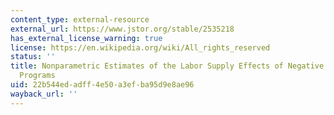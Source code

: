 ```yaml
---
content_type: external-resource
external_url: https://www.jstor.org/stable/2535218
has_external_license_warning: true
license: https://en.wikipedia.org/wiki/All_rights_reserved
status: ''
title: Nonparametric Estimates of the Labor Supply Effects of Negative Income Tax
  Programs
uid: 22b544ed-adff-4e50-a3ef-ba95d9e8ae96
wayback_url: ''
---
```


